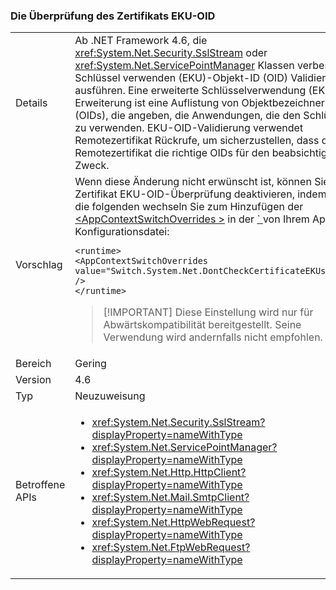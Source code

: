 ### <a name="certificate-eku-oid-validation"></a>Die Überprüfung des Zertifikats EKU-OID

|   |   |
|---|---|
|Details|Ab .NET Framework 4.6, die <xref:System.Net.Security.SslStream> oder <xref:System.Net.ServicePointManager> Klassen verbesserte Schlüssel verwenden (EKU)-Objekt-ID (OID) Validierung ausführen. Eine erweiterte Schlüsselverwendung (EKU)-Erweiterung ist eine Auflistung von Objektbezeichnern (OIDs), die angeben, die Anwendungen, die den Schlüssel zu verwenden. EKU-OID-Validierung verwendet Remotezertifikat Rückrufe, um sicherzustellen, dass das Remotezertifikat die richtige OIDs für den beabsichtigten Zweck.|
|Vorschlag|Wenn diese Änderung nicht erwünscht ist, können Sie Zertifikat EKU-OID-Überprüfung deaktivieren, indem Sie die folgenden wechseln Sie zum Hinzufügen der [ \<AppContextSwitchOverrides >](~/docs/framework/configure-apps/file-schema/runtime/appcontextswitchoverrides-element.md) in der [ ` ](~/docs/framework/configure-apps/file-schema/runtime/runtime-element.md) von Ihrem App-Konfigurationsdatei:<pre><code class="language-xml">&lt;runtime&gt;&#13;&#10;&lt;AppContextSwitchOverrides&#13;&#10;value=&quot;Switch.System.Net.DontCheckCertificateEKUs=true&quot; /&gt;&#13;&#10;&lt;/runtime&gt;&#13;&#10;</code></pre> <blockquote> [!IMPORTANT] Diese Einstellung wird nur für Abwärtskompatibilität bereitgestellt. Seine Verwendung wird andernfalls nicht empfohlen.</blockquote> |
|Bereich|Gering|
|Version|4.6|
|Typ|Neuzuweisung|
|Betroffene APIs|<ul><li><xref:System.Net.Security.SslStream?displayProperty=nameWithType></li><li><xref:System.Net.ServicePointManager?displayProperty=nameWithType></li><li><xref:System.Net.Http.HttpClient?displayProperty=nameWithType></li><li><xref:System.Net.Mail.SmtpClient?displayProperty=nameWithType></li><li><xref:System.Net.HttpWebRequest?displayProperty=nameWithType></li><li><xref:System.Net.FtpWebRequest?displayProperty=nameWithType></li></ul>|

